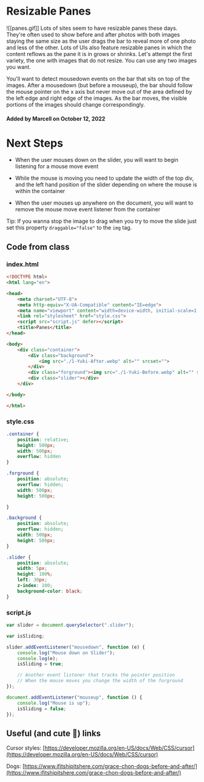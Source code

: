 # Resizable Panes
![[panes.gif]]
Lots of sites seem to have resizable panes these days. They're often used to show before and after photos with both images staying the same size as the user drags the bar to reveal more of one photo and less of the other. Lots of UIs also feature resizable panes in which the content reflows as the pane it is in grows or shrinks. Let's attempt the first variety, the one with images that do not resize. You can use any two images you want.

You'll want to detect mousedown events on the bar that sits on top of the images. After a mousedown (but before a mouseup), the bar should follow the mouse pointer on the x axis but never move out of the area defined by the left edge and right edge of the images. As the bar moves, the visible portions of the images should change correspondingly.

#### Added by **Marcell** on October 12, 2022

# Next Steps

-   When the user mouses down on the slider, you will want to begin listening for a mouse move event
    
-   While the mouse is moving you need to update the width of the top div, and the left hand position of the slider depending on where the mouse is within the container
    
-   When the user mouses up anywhere on the document, you will want to remove the mouse move event listener from the container
    

Tip: If you wanna stop the image to drag when you try to move the slide just set this property `draggable="false"` to the `img` tag.

## Code from class

### index.html

```html
<!DOCTYPE html>
<html lang="en">

<head>
    <meta charset="UTF-8">
    <meta http-equiv="X-UA-Compatible" content="IE=edge">
    <meta name="viewport" content="width=device-width, initial-scale=1.0">
    <link rel="stylesheet" href="style.css">
    <script src="script.js" defer></script>
    <title>Panes</title>
</head>

<body>
    <div class="container">
        <div class="background">
            <img src="./1-Yuki-After.webp" alt="" srcset="">
        </div>
        <div class="forground"><img src="./1-Yuki-Before.webp" alt="" srcset=""></div>
        <div class="slider"></div>
    </div>

</body>

</html>
```

### style.css

```css
.container {
    position: relative;
    height: 500px;
    width: 500px;
    overflow: hidden
}

.forground {
    position: absolute;
    overflow: hidden;
    width: 500px;
    height: 500px;

}

.background {
    position: absolute;
    overflow: hidden;
    width: 500px;
    height: 500px;
}

.slider {
    position: absolute;
    width: 5px;
    height: 100%;
    left: 30px;
    z-index: 100;
    background-color: black;
}
```

### script.js

```js
var slider = document.querySelector(".slider");

var isSliding;

slider.addEventListener("mousedown", function (e) {
    console.log("Mouse down on Slider");
    console.log(e);
    isSliding = true;

    // Another event listener that tracks the pointer position
    // When the mouse moves you change the width of the forground
});

document.addEventListener("mouseup", function () {
    console.log("Mouse is up");
    isSliding = false;
});
```

## Useful (and cute 🐶) links

Cursor styles: [https://developer.mozilla.org/en-US/docs/Web/CSS/cursor](https://developer.mozilla.org/en-US/docs/Web/CSS/cursor)

Dogs: [https://www.ifitshipitshere.com/grace-chon-dogs-before-and-after/](https://www.ifitshipitshere.com/grace-chon-dogs-before-and-after/)